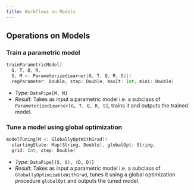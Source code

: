 ```yaml
---
title: Workflows on Models
---
```


## Operations on Models

### Train a parametric model

```scala
trainParametricModel[
  G, T, Q, R,
  S, M <: ParameterizedLearner[G, T, Q, R, S]](
  regParameter: Double, step: Double, maxIt: Int, mini: Double)
```

* _Type_: ```DataPipe[M, M] ```
* _Result_: Takes as input a parametric model i.e. a subclass of ```ParameterizedLearner[G, T, Q, R, S]```, trains it and outputs the trained model.

### Tune a model using global optimization

```scala
modelTuning[M <: GloballyOptWithGrad](
  startingState: Map[String, Double], globalOpt: String,
  grid: Int, step: Double)
```

* _Type_: ```DataPipe[(S, S), (D, D)] ```
* _Result_: Takes as input a parametric model i.e. a subclass of ```GloballyOptimizableWithGrad```, tunes it using a global optimization procedure ```globalOpt``` and outputs the tuned model.
